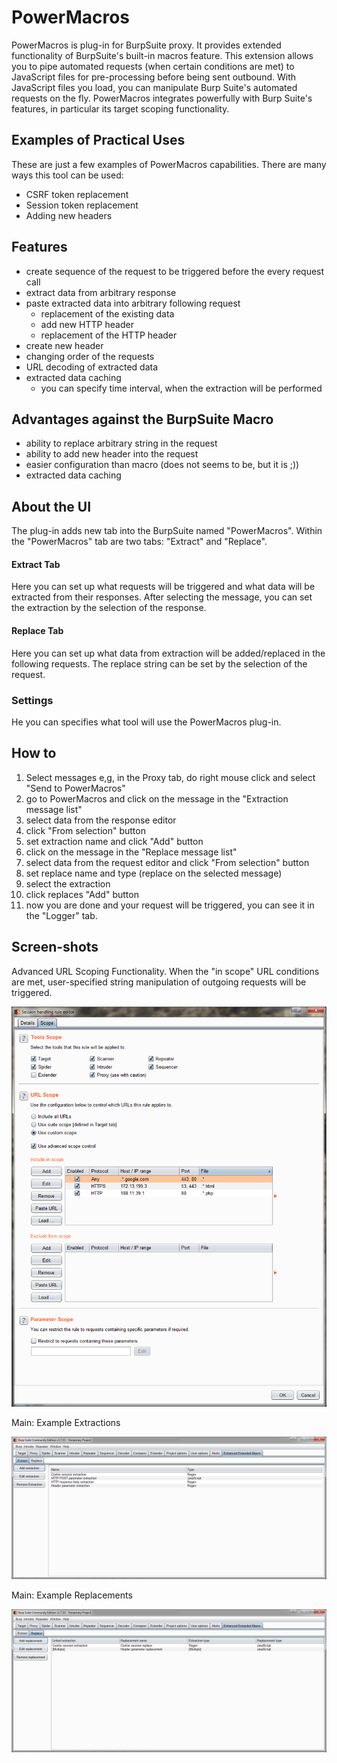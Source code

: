# PowerMacros
PowerMacros is plug-in for BurpSuite proxy. It provides extended functionality of BurpSuite's built-in macros feature. This extension allows you to pipe automated requests (when certain conditions are met) to JavaScript files for pre-processing before being sent outbound. With JavaScript files you load, you can manipulate Burp Suite's automated requests on the fly. PowerMacros integrates powerfully with Burp Suite's features, in particular its target scoping functionality. 

## Examples of Practical Uses
These are just a few examples of PowerMacros capabilities. There are many ways this tool can be used:
- CSRF token replacement
- Session token replacement
- Adding new headers

## Features
- create sequence of the request to be triggered before the every request call
- extract data from arbitrary response
- paste extracted data into arbitrary following request
  - replacement of the existing data
  - add new HTTP header
  - replacement of the HTTP header
- create new header
- changing order of the requests
- URL decoding of extracted data
- extracted data caching
	- you can specify time interval, when the extraction will be performed

## Advantages against the BurpSuite Macro
- ability to replace arbitrary string in the request
- ability to add new header into the request
- easier configuration than macro (does not seems to be, but it is ;))
- extracted data caching

## About the UI
The plug-in adds new tab into the BurpSuite named "PowerMacros". Within the "PowerMacros" tab are two tabs: "Extract" and "Replace".


#### Extract Tab
Here you can set up what requests will be triggered and what data will be extracted from their responses. After selecting the message, you can set the extraction by the selection of the response.

#### Replace Tab
Here you can set up what data from extraction will be added/replaced in the following requests. The replace string can be set by the selection of the request.

### Settings
He you can specifies what tool will use the PowerMacros plug-in.

## How to
1. Select messages e,g, in the Proxy tab, do right mouse click and select "Send to PowerMacros"
2. go to PowerMacros and click on the message in the "Extraction message list"
3. select data from the response editor
4. click "From selection" button
5. set extraction name and click "Add" button
6. click on the message in the "Replace message list"
7. select data from the request editor and click "From selection" button
8. set replace name and type (replace on the selected message)
9. select the extraction
10. click replaces "Add" button
11. now you are done and your request will be triggered, you can see it in the "Logger" tab.

## Screen-shots

Advanced URL Scoping Functionality. When the "in scope" URL conditions are met, user-specified string manipulation of outgoing requests will be triggered.

![Main tab](/screenshots/0_session_handling_rule_3_advanced.png?raw=true "Main tab")

Main: Example Extractions

![Logger tab](/screenshots/0_main_extract_example.png?raw=true "Logger tab")

Main: Example Replacements

![Settings tab](/screenshots/0_main_replace_example.png?raw=true "Settings tab")